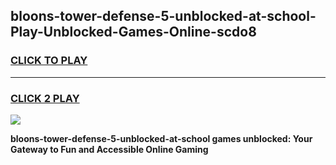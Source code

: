 
## bloons-tower-defense-5-unblocked-at-school-Play-Unblocked-Games-Online-scdo8
<h3>
<a href="https://premium76.site?title=bloons-tower-defense-5-unblocked-at-school&ref=25A">CLICK TO PLAY</a></h3>
<hr>

<h3>
<a href="https://premium76.site?title=bloons-tower-defense-5-unblocked-at-school&ref=25A">CLICK 2 PLAY</a>
  
</h3>

<a href="https://premium76.site?title=bloons-tower-defense-5-unblocked-at-school&ref=25A"><img src="https://clearcache.store/games.png"></a>


**bloons-tower-defense-5-unblocked-at-school games unblocked: Your Gateway to Fun and Accessible Online Gaming**
